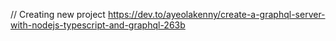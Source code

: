 // Creating new project
https://dev.to/ayeolakenny/create-a-graphql-server-with-nodejs-typescript-and-graphql-263b
